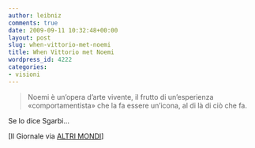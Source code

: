 ```yaml
---
author: leibniz
comments: true
date: 2009-09-11 10:32:48+00:00
layout: post
slug: when-vittorio-met-noemi
title: When Vittorio met Noemi
wordpress_id: 4222
categories:
- visioni
---
```


> Noemi è un’opera d’arte vivente, il frutto di un’esperienza «comportamentista» che la fa essere un’icona, al di là di ciò che fa.


Se lo dice Sgarbi...

[Il Giornale via [ALTRI MONDI](http://altrimondi.gazzetta.it/2009/09/noemi-sbarca-a-venezia-con-mon.html)]
